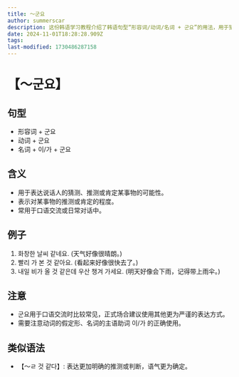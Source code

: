 ```yaml
---
title: 〜군요
author: summerscar
description: 这份韩语学习教程介绍了韩语句型“形容词/动词/名词 + 군요”的用法，用于猜测、推测可能性，并提供了例句和注意事项。适合口语交流和日常对话。
date: 2024-11-01T18:28:28.909Z
tags:
last-modified: 1730486287158
---
```


# 【〜군요】
## 句型
- 形容词 + 군요
- 动词 + 군요
- 名词 + 이/가 + 군요
## 含义
- 用于表达说话人的猜测、推测或肯定某事物的可能性。
- 表示对某事物的推测或肯定的程度。
- 常用于口语交流或日常对话中。
## 例子
1. <Speak>화창한 날씨 같네요.</Speak> (天气好像很晴朗。)
2. <Speak>빨리 가 본 것 같아요.</Speak> (看起来好像很快去了。)
3. <Speak>내일 비가 올 것 같은데 우산 챙겨 가세요.</Speak> (明天好像会下雨，记得带上雨伞。)
## 注意
- 군요用于口语交流时比较常见，正式场合建议使用其他更为严谨的表达方式。
- 需要注意动词的假定形、名词的主语助词 이/가 的正确使用。
## 类似语法
- 【〜ㄹ 것 같다】: 表达更加明确的推测或判断，语气更为确定。
